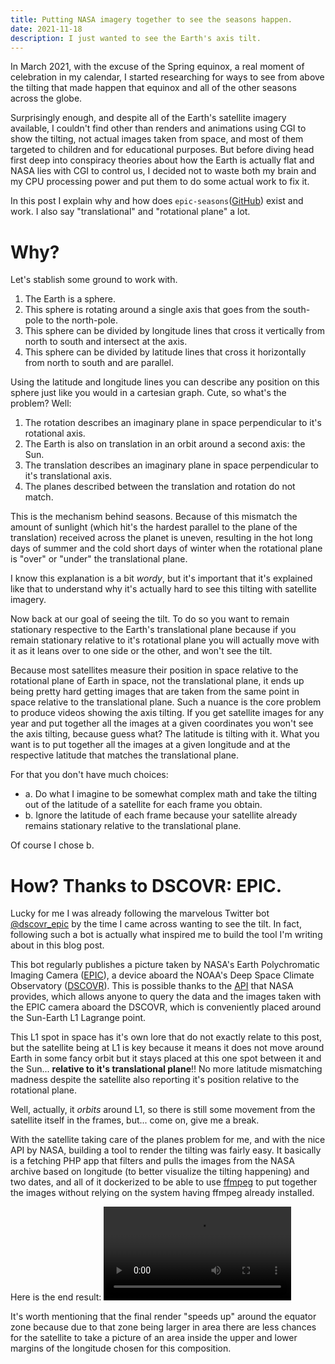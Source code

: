 ```yaml
---
title: Putting NASA imagery together to see the seasons happen.
date: 2021-11-18
description: I just wanted to see the Earth's axis tilt.
---
```

In March 2021, with the excuse of the Spring equinox, a real moment of celebration in my calendar, I started researching for ways to see from above the tilting that made happen that equinox and all of the other seasons across the globe.

Surprisingly enough, and despite all of the Earth's satellite imagery available, I couldn't find other than renders and animations using CGI to show the tilting, not actual images taken from space, and most of them targeted to children and for educational purposes. But before diving head first deep into conspiracy theories about how the Earth is actually flat and NASA lies with CGI to control us, I decided not to waste both my brain and my CPU processing power and put them to do some actual work to fix it.

In this post I explain why and how does `epic-seasons`([GitHub](https://github.com/subiabre/epic-seasons)) exist and work. I also say "translational" and "rotational plane" a lot.

# Why?
Let's stablish some ground to work with.

1. The Earth is a sphere.
2. This sphere is rotating around a single axis that goes from the south-pole to the north-pole.
3. This sphere can be divided by longitude lines that cross it vertically from north to south and intersect at the axis.
4. This sphere can be divided by latitude lines that cross it horizontally from north to south and are parallel.

Using the latitude and longitude lines you can describe any position on this sphere just like you would in a cartesian graph. Cute, so what's the problem? Well:

1. The rotation describes an imaginary plane in space perpendicular to it's rotational axis.
2. The Earth is also on translation in an orbit around a second axis: the Sun.
3. The translation describes an imaginary plane in space perpendicular to it's translational axis.
4. The planes described between the translation and rotation do not match.

This is the mechanism behind seasons. Because of this mismatch the amount of sunlight (which hit's the hardest parallel to the plane of the translation) received across the planet is uneven, resulting in the hot long days of summer and the cold short days of winter when the rotational plane is "over" or "under" the translational plane.

I know this explanation is a bit *wordy*, but it's important that it's explained like that to understand why it's actually hard to see this tilting with satellite imagery.

Now back at our goal of seeing the tilt. To do so you want to remain stationary respective to the Earth's translational plane because if you remain stationary relative to it's rotational plane you will actually move with it as it leans over to one side or the other, and won't see the tilt.

Because most satellites measure their position in space relative to the rotational plane of Earth in space, not the translational plane, it ends up being pretty hard getting images that are taken from the same point in space relative to the translational plane. Such a nuance is the core problem to produce videos showing the axis tilting. If you get satellite images for any year and put together all the images at a given coordinates you won't see the axis tilting, because guess what? The latitude is tilting with it. What you want is to put together all the images at a given longitude and at the respective latitude that matches the translational plane.

For that you don't have much choices:

* a. Do what I imagine to be somewhat complex math and take the tilting out of the latitude of a satellite for each frame you obtain.
* b. Ignore the latitude of each frame because your satellite already remains stationary relative to the translational plane.

Of course I chose b.

# How? Thanks to DSCOVR: EPIC.
Lucky for me I was already following the marvelous Twitter bot [@dscovr_epic](https://twitter.com/dscovr_epic/) by the time I came across wanting to see the tilt. In fact, following such a bot is actually what inspired me to build the tool I'm writing about in this blog post.

This bot regularly publishes a picture taken by NASA's Earth Polychromatic Imaging Camera ([EPIC](https://epic.gsfc.nasa.gov/)), a device aboard the NOAA's Deep Space Climate Observatory ([DSCOVR](https://en.wikipedia.org/wiki/Deep_Space_Climate_Observatory)). This is possible thanks to the [API](https://epic.gsfc.nasa.gov/about/api) that NASA provides, which allows anyone to query the data and the images taken with the EPIC camera aboard the DSCOVR, which is conveniently placed around the Sun-Earth L1 Lagrange point.

This L1 spot in space has it's own lore that do not exactly relate to this post, but the satellite being at L1 is key because it means it does not move around Earth in some fancy orbit but it stays placed at this one spot between it and the Sun... **relative to it's translational plane**!! No more latitude mismatching madness despite the satellite also reporting it's position relative to the rotational plane.

Well, actually, it *orbits* around L1, so there is still some movement from the satellite itself in the frames, but... come on, give me a break.

With the satellite taking care of the planes problem for me, and with the nice API by NASA, building a tool to render the tilting was fairly easy. It basically is a fetching PHP app that filters and pulls the images from the NASA archive based on longitude (to better visualize the tilting happening) and two dates, and all of it dockerized to be able to use [ffmpeg](https://www.ffmpeg.org/) to put together the images without relying on the system having ffmpeg already installed.

Here is the end result:
<video controls="trues" autoplay="true" loop="true">
    <source src="https://i.imgur.com/29ww7vv.mp4" type="video/mp4">
</video>

It's worth mentioning that the final render "speeds up" around the equator zone because due to that zone being larger in area there are less chances for the satellite to take a picture of an area inside the upper and lower margins of the longitude chosen for this composition.
